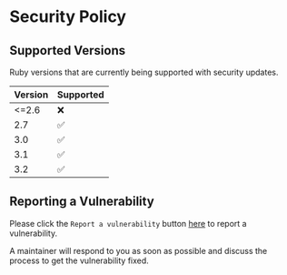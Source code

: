 # Security Policy

## Supported Versions

Ruby versions that are currently being supported with security updates.

| Version | Supported          |
| ------- | ------------------ |
| <=2.6   | :x:                |
| 2.7     | :white_check_mark: |
| 3.0     | :white_check_mark: |
| 3.1     | :white_check_mark: |
| 3.2     | :white_check_mark: |

## Reporting a Vulnerability

Please click the `Report a vulnerability` button [here](https://github.com/procore-oss/handcuffs/security) to report a vulnerability.

A maintainer will respond to you as soon as possible and discuss the process to get the vulnerability fixed.
